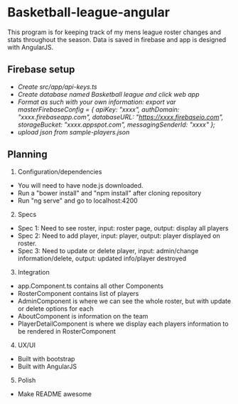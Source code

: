 # Basketball-league-angular

This program is for keeping track of my mens league roster changes and stats throughout the season. Data is saved in firebase and app is designed with AngularJS.

## Firebase setup

* _Create src/app/api-keys.ts_
* _Create database named Basketball league and click web app_
* _Format as such with your own information:
  export var masterFirebaseConfig = {
    apiKey: "xxxx",
    authDomain: "xxxx.firebaseapp.com",
    databaseURL: "https://xxxx.firebaseio.com",
    storageBucket: "xxxx.appspot.com",
    messagingSenderId: "xxxx"
  };_
* _upload json from sample-players.json_

## Planning

1. Configuration/dependencies
  * You will need to have node.js downloaded.
  * Run a "bower install" and "npm install" after cloning repository
  * Run "ng serve" and go to localhost:4200

2. Specs
  * Spec 1: Need to see roster, input: roster page, output: display all players
  * Spec 2: Need to add player, input: player, output: player displayed on roster.
  * Spec 3: Need to update or delete player, input: admin/change information/delete, output: updated info/player destroyed

3. Integration
  * app.Component.ts contains all other Components
  * RosterComponent contains list of players
  * AdminComponent is where we can see the whole roster, but with update or delete options for each
  * AboutComponent is information on the team
  * PlayerDetailComponent is where we display each players information to be rendered in RosterComponent

4. UX/UI
  * Built with bootstrap
  * Built with AngularJS

5. Polish
  * Make README awesome
